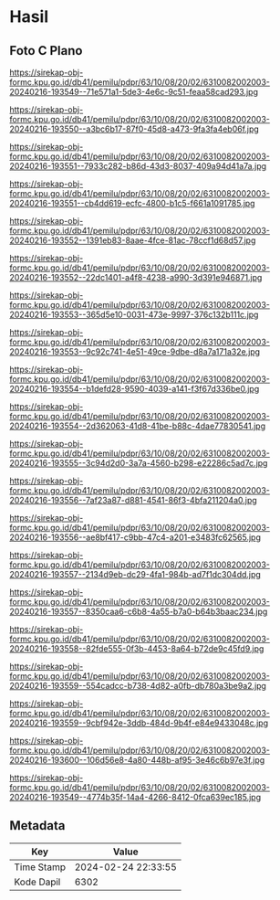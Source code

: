 # Hasil

## Foto C Plano

https://sirekap-obj-formc.kpu.go.id/db41/pemilu/pdpr/63/10/08/20/02/6310082002003-20240216-193549--71e571a1-5de3-4e6c-9c51-feaa58cad293.jpg

https://sirekap-obj-formc.kpu.go.id/db41/pemilu/pdpr/63/10/08/20/02/6310082002003-20240216-193550--a3bc6b17-87f0-45d8-a473-9fa3fa4eb06f.jpg

https://sirekap-obj-formc.kpu.go.id/db41/pemilu/pdpr/63/10/08/20/02/6310082002003-20240216-193551--7933c282-b86d-43d3-8037-409a94d41a7a.jpg

https://sirekap-obj-formc.kpu.go.id/db41/pemilu/pdpr/63/10/08/20/02/6310082002003-20240216-193551--cb4dd619-ecfc-4800-b1c5-f661a1091785.jpg

https://sirekap-obj-formc.kpu.go.id/db41/pemilu/pdpr/63/10/08/20/02/6310082002003-20240216-193552--1391eb83-8aae-4fce-81ac-78ccf1d68d57.jpg

https://sirekap-obj-formc.kpu.go.id/db41/pemilu/pdpr/63/10/08/20/02/6310082002003-20240216-193552--22dc1401-a4f8-4238-a990-3d391e946871.jpg

https://sirekap-obj-formc.kpu.go.id/db41/pemilu/pdpr/63/10/08/20/02/6310082002003-20240216-193553--365d5e10-0031-473e-9997-376c132b111c.jpg

https://sirekap-obj-formc.kpu.go.id/db41/pemilu/pdpr/63/10/08/20/02/6310082002003-20240216-193553--9c92c741-4e51-49ce-9dbe-d8a7a171a32e.jpg

https://sirekap-obj-formc.kpu.go.id/db41/pemilu/pdpr/63/10/08/20/02/6310082002003-20240216-193554--b1defd28-9590-4039-a141-f3f67d336be0.jpg

https://sirekap-obj-formc.kpu.go.id/db41/pemilu/pdpr/63/10/08/20/02/6310082002003-20240216-193554--2d362063-41d8-41be-b88c-4dae77830541.jpg

https://sirekap-obj-formc.kpu.go.id/db41/pemilu/pdpr/63/10/08/20/02/6310082002003-20240216-193555--3c94d2d0-3a7a-4560-b298-e22286c5ad7c.jpg

https://sirekap-obj-formc.kpu.go.id/db41/pemilu/pdpr/63/10/08/20/02/6310082002003-20240216-193556--7af23a87-d881-4541-86f3-4bfa211204a0.jpg

https://sirekap-obj-formc.kpu.go.id/db41/pemilu/pdpr/63/10/08/20/02/6310082002003-20240216-193556--ae8bf417-c9bb-47c4-a201-e3483fc62565.jpg

https://sirekap-obj-formc.kpu.go.id/db41/pemilu/pdpr/63/10/08/20/02/6310082002003-20240216-193557--2134d9eb-dc29-4fa1-984b-ad7f1dc304dd.jpg

https://sirekap-obj-formc.kpu.go.id/db41/pemilu/pdpr/63/10/08/20/02/6310082002003-20240216-193557--8350caa6-c6b8-4a55-b7a0-b64b3baac234.jpg

https://sirekap-obj-formc.kpu.go.id/db41/pemilu/pdpr/63/10/08/20/02/6310082002003-20240216-193558--82fde555-0f3b-4453-8a64-b72de9c45fd9.jpg

https://sirekap-obj-formc.kpu.go.id/db41/pemilu/pdpr/63/10/08/20/02/6310082002003-20240216-193559--554cadcc-b738-4d82-a0fb-db780a3be9a2.jpg

https://sirekap-obj-formc.kpu.go.id/db41/pemilu/pdpr/63/10/08/20/02/6310082002003-20240216-193559--9cbf942e-3ddb-484d-9b4f-e84e9433048c.jpg

https://sirekap-obj-formc.kpu.go.id/db41/pemilu/pdpr/63/10/08/20/02/6310082002003-20240216-193600--106d56e8-4a80-448b-af95-3e46c6b97e3f.jpg

https://sirekap-obj-formc.kpu.go.id/db41/pemilu/pdpr/63/10/08/20/02/6310082002003-20240216-193549--4774b35f-14a4-4266-8412-0fca639ec185.jpg


## Metadata

| Key        | Value               |
| ---------- | ------------------- |
| Time Stamp | 2024-02-24 22:33:55 |
| Kode Dapil | 6302                |



